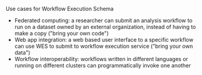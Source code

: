 Use cases for Workflow Execution Schema

* Federated computing: a researcher can submit an analysis workflow to run on a dataset owned by an external organization, instead of having to make a copy ("bring your own code")
* Web app integration: a web based user interface to a specific workflow can use WES to submit to workflow execution service ("bring your own data")
* Workflow interoperability: workflows written in different languages or running on different clusters can programmatically invoke one another

